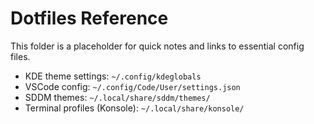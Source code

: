 # Dotfiles Reference

This folder is a placeholder for quick notes and links to essential config files.

- KDE theme settings: `~/.config/kdeglobals`
- VSCode config: `~/.config/Code/User/settings.json`
- SDDM themes: `~/.local/share/sddm/themes/`
- Terminal profiles (Konsole): `~/.local/share/konsole/`

